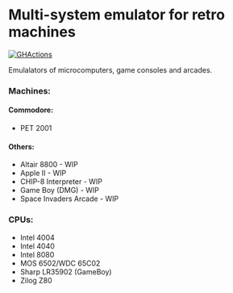 # Multi-system emulator for retro machines
[![GHActions](https://github.com/Kostu96/retro-emulators/actions/workflows/ci.yml/badge.svg?branch=main)](https://github.com/Kostu96/retro-emulators/actions/workflows/ci.yml)

Emulalators of microcomputers, game consoles and arcades.

### Machines:
#### Commodore:
 - PET 2001
#### Others:
 - Altair 8800 - WIP
 - Apple II - WIP
 - CHIP-8 Interpreter - WIP
 - Game Boy (DMG) - WIP
 - Space Invaders Arcade - WIP

### CPUs:
 - Intel 4004
 - Intel 4040
 - Intel 8080
 - MOS 6502/WDC 65C02
 - Sharp LR35902 (GameBoy)
 - Zilog Z80
